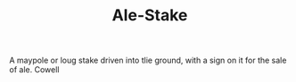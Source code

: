 ---
title: Ale-Stake
letter: A
permalink: "/definitions/ale-stake.html"
body: A maypole or loug stake driven into tlie ground, with a sign on it for the sale
  of ale. Cowell
published_at: '2018-07-07'
source: Black's Law Dictionary
layout: post
---